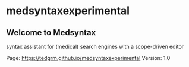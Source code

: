 # medsyntaxexperimental

## Welcome to Medsyntax

syntax assistant for (medical) search engines with a scope-driven editor

Page: https://tedgrm.github.io/medsyntaxexperimental
Version: 1.0
##
